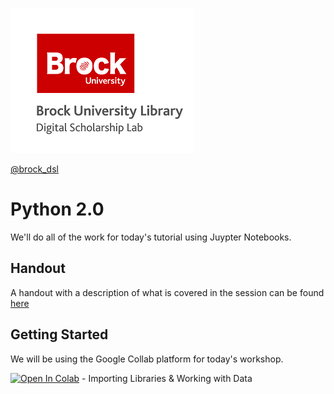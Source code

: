![DSL Logo](dsl_logo.png)

[@brock_dsl](https://twitter.com/brock_dsl)


# Python 2.0

We'll do all of the work for today's tutorial using Juypter Notebooks. 

## Handout

A handout with a description of what is covered in the session can be found  [here](https://brockdsl.github.io/Python_2.0_Workshop/python20.pdf)

## Getting Started

We will be using the Google Collab platform for today's workshop. 

[![Open In Colab](https://colab.research.google.com/assets/colab-badge.svg)](https://colab.research.google.com/github/BrockDSL/Python_2.0_Workshop/blob/master/01_a_bit_more_Python.ipynb) - Importing Libraries & Working with Data

